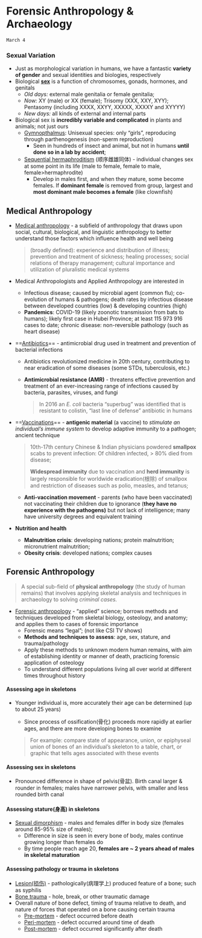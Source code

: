 # Forensic Anthropology & Archaeology

`March 4`

### Sexual Variation

- Just as morphological variation in humans, we have a fantastic **variety of gender** and sexual identities and biologies, respectively
- Biological **<u>sex</u>** is a function of chromosomes, gonads, hormones, and genitals
  - *Old days:* external male genitalia or female genitalia;
  - *Now:* XY (male) or XX (female); Trisomy (XXX, XXY, XYY); Pentasomy (including XXXX, XXYY, XXXXX, XXXXY and XYYYY)
  - *New days:* all kinds of external and internal parts
- Biological sex is **incredibly variable and complicated** in plants and animals; not just ours
  - <u>Gymnopthalmus</u>: Unisexual species: only “girls”, reproducing through parthenogenesis (non-sperm reproduction)
    - Seen in hundreds of insect and animal, but not in humans **until done so in a lab by accident**; 
  - <u>Sequential hermaphroditism</u> (顺序雌雄同体) - individual changes sex at some point in its life (male to female, female to male, female>hermaphrodite)
    - Develop in males first, and when they mature, some become females. If **dominant female** is removed from group, largest and **most dominant male becomes a female** (like clownfish)

## Medical Anthropology

- <u>Medical anthropology</u> - a subfield of anthropology that draws upon social, cultural, biological, and linguistic anthropology to better understand those factors which influence health and well being

  > (broadly defined): experience and distribution of illness; prevention and treatment of sickness; healing processes; social relations of therapy management; cultural importance and utilization of pluralistic medical systems

- Medical Anthropologists and Applied Anthropology are interested in 

  - Infectious disease; caused by microbial agent (common flu); co-evolution of humans & pathogens; death rates by infectious disease between developed countries (low) & developing countries (high)
  - **Pandemics**: COVID-19 (likely zoonotic transmission from bats to humans); likely first case in Hubei Province; at least 115 973 916 cases to date; chronic disease: non-reversible pathology (such as heart disease)

- ==<u>Antibiotics</u>== - antimicrobial drug used in treatment and prevention of bacterial infections

  - Antibiotics revolutionized medicine in 20th century, contributing to near eradication of some diseases (some STDs, tuberculosis, etc.)

  - **Antimicrobial resistance (AMR)** - threatens effective prevention and treatment of an ever-increasing range of infections caused by bacteria, parasites, viruses, and fungi

    > In 2016 an *E. coli* bacteria “superbug” was identified that is resistant to colistin, “last line of defense” antibiotic in humans

- ==<u>Vaccinations</u>== - **antigenic material** (a vaccine) to *stimulate an individual’s immune system* to develop adaptive immunity to a pathogen; ancient technique

  > 10th-17th century Chinese & Indian physicians powdered **smallpox** scabs to prevent infection: Of children infected, > 80% died from disease; 
  >
  > **Widespread immunity** due to vaccination and **herd immunity** is largely responsible for worldwide eradication(根除) of smallpox and restriction of diseases such as polio, measles, and tetanus;

  - **Anti-vaccination movement** - parents (who have been vaccinated) not vaccinating their children due to ignorance (**they have no experience with the pathogens)** but not lack of intelligence; many have university degrees and equivalent training

- **Nutrition and health** 

  - **Malnutrition crisis**: developing nations; protein malnutrition; micronutrient malnutrition; 
  - **Obesity crisis**: developed nations; complex causes

## Forensic Anthropology

> A special sub-field of **physical anthropology** (the study of human remains) that involves applying skeletal analysis and techniques in archaeology to solving *criminal cases.*

- <u>Forensic anthropology</u> - “applied” science; borrows methods and techniques developed from skeletal biology, osteology, and anatomy; and applies them to cases of forensic importance
  - Forensic means “legal”; (not like CSI TV shows)
  - **Methods and techniques to assess**: age, sex, stature, and trauma/pathology
  - Apply these methods to unknown modern human remains, with aim of establishing identity or manner of death, practicing forensic application of osteology
  - To understand different populations living all over world at different times throughout history

#### **Assessing age in skeletons**

- Younger individual is, more accurately their age can be determined (up to about 25 years)

  - Since process of ossification(骨化) proceeds more rapidly at earlier ages, and there are more developing bones to examine

  > For example: compare state of appearance, union, or epiphyseal union of bones of an individual’s skeleton to a table, chart, or graphic that tells ages associated with these events

#### Assessing sex in skeletons

- Pronounced difference in shape of pelvis(骨盆). Birth canal larger & rounder in females; males have narrower pelvis, with smaller and less rounded birth canal

#### Assessing stature(身高) in skeletons

- <u>Sexual dimorphism</u> - males and females differ in body size (females around 85-95% size of males);
  - Difference in size is seen in every bone of body, males continue growing longer than females do
  - By time people reach age 20, **females are ~ 2 years ahead of males in skeletal maturation**

#### Assessing pathology or trauma in skeletons

- <u>Lesion(损伤)</u> - pathologically(病理学上) produced feature of a bone; such as syphilis
- <u>Bone trauma</u> - hole, break, or other traumatic damage
- Overall nature of bone defect, timing of trauma relative to death, and nature of forces that operated on a bone causing certain trauma
  - <u>Pre-mortem</u> - defect occurred before death
  - <u>Peri-mortem</u> - defect occurred around time of death
  - <u>Post-mortem</u> - defect occurred significantly after death